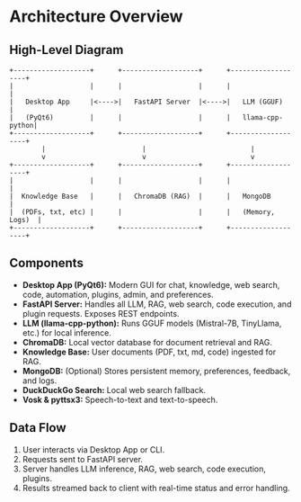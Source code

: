 # Architecture Overview

## High-Level Diagram

```
+-------------------+      +-------------------+      +-------------------+
|                   |      |                   |      |                   |
|   Desktop App     |<---->|   FastAPI Server  |<---->|   LLM (GGUF)      |
|   (PyQt6)         |      |                   |      |   llama-cpp-python|
+-------------------+      +-------------------+      +-------------------+
        |                        |                          |
        v                        v                          v
+-------------------+      +-------------------+      +-------------------+
|                   |      |                   |      |                   |
|  Knowledge Base   |      |   ChromaDB (RAG)  |      |   MongoDB         |
|  (PDFs, txt, etc) |      |                   |      |   (Memory, Logs)  |
+-------------------+      +-------------------+      +-------------------+
```

## Components

- **Desktop App (PyQt6):** Modern GUI for chat, knowledge, web search, code, automation, plugins, admin, and preferences.
- **FastAPI Server:** Handles all LLM, RAG, web search, code execution, and plugin requests. Exposes REST endpoints.
- **LLM (llama-cpp-python):** Runs GGUF models (Mistral-7B, TinyLlama, etc.) for local inference.
- **ChromaDB:** Local vector database for document retrieval and RAG.
- **Knowledge Base:** User documents (PDF, txt, md, code) ingested for RAG.
- **MongoDB:** (Optional) Stores persistent memory, preferences, feedback, and logs.
- **DuckDuckGo Search:** Local web search fallback.
- **Vosk & pyttsx3:** Speech-to-text and text-to-speech.

## Data Flow
1. User interacts via Desktop App or CLI.
2. Requests sent to FastAPI server.
3. Server handles LLM inference, RAG, web search, code execution, plugins.
4. Results streamed back to client with real-time status and error handling. 